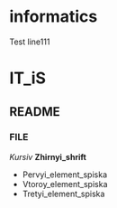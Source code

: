 # informatics
Test line111

# IT_iS
## README
### FILE

*Kursiv*
**Zhirnyi_shrift**

* Pervyi_element_spiska
* Vtoroy_element_spiska
* Tretyi_element_spiska
